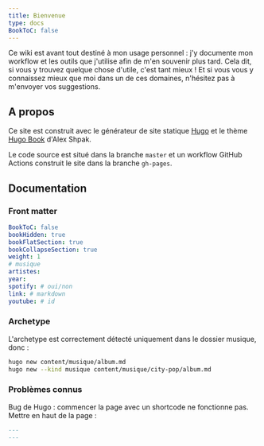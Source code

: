 ```yaml
---
title: Bienvenue
type: docs
BookToC: false
---
```


Ce wiki est avant tout destiné à mon usage personnel : j'y documente mon workflow et les outils que j'utilise afin de m'en souvenir plus tard. Cela dit, si vous y trouvez quelque chose d'utile, c'est tant mieux ! Et si vous vous y connaissez mieux que moi dans un de ces domaines, n'hésitez pas à m'envoyer vos suggestions.

## A propos

Ce site est construit avec le générateur de site statique [Hugo](https://gohugo.io/) et le thème [Hugo Book](https://github.com/alex-shpak/hugo-book) d'Alex Shpak.

Le code source est situé dans la branche `master` et un workflow GitHub Actions construit le site dans la branche `gh-pages`.

## Documentation

### Front matter

```yaml
BookToC: false
bookHidden: true
bookFlatSection: true
bookCollapseSection: true
weight: 1
# musique
artistes:
year:
spotify: # oui/non
link: # markdown
youtube: # id
```

### Archetype

L'archetype est correctement détecté uniquement dans le dossier musique, donc :

```sh
hugo new content/musique/album.md
hugo new --kind musique content/musique/city-pop/album.md
```

### Problèmes connus

Bug de Hugo : commencer la page avec un shortcode ne fonctionne pas. Mettre en haut de la page :

```md
---
---
```
